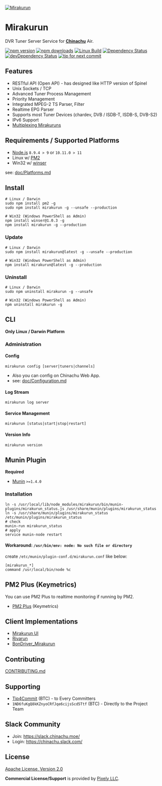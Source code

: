 [![Mirakurun](https://yabumi.cc/159e63f5c692b3b0dae47765.svg)](https://github.com/Chinachu/Mirakurun)

# Mirakurun

DVR Tuner Server Service for **[Chinachu](https://chinachu.moe/)** Air.

[![npm version][npm-img]][npm-url]
[![npm downloads][downloads-image]][downloads-url]
[![Linux Build][travis-img]][travis-url]
[![Dependency Status][dep-img]][dep-url]
[![devDependency Status][devdep-img]][devdep-url]
[![tip for next commit](https://tip4commit.com/projects/43158.svg)](https://tip4commit.com/github/Chinachu/Mirakurun)

## Features

* RESTful API (Open API) - has designed like HTTP version of Spinel
* Unix Sockets / TCP
* Advanced Tuner Process Management
* Priority Management
* Integrated MPEG-2 TS Parser, Filter
* Realtime EPG Parser
* Supports most Tuner Devices (chardev, DVB / ISDB-T, ISDB-S, DVB-S2)
* IPv6 Support
* [Multiplexing Mirakuruns](doc/Mirakuruns.md)

## Requirements / Supported Platforms

* [Node.js](http://nodejs.org/) `8.9.4 > 9` or `10.11.0 > 11`
* Linux w/ [PM2](http://pm2.keymetrics.io/)
* Win32 w/ [winser](https://github.com/jfromaniello/winser)

see: [doc/Platforms.md](doc/Platforms.md)

## Install

```
# Linux / Darwin
sudo npm install pm2 -g
sudo npm install mirakurun -g --unsafe --production

# Win32 (Windows PowerShell as Admin)
npm install winser@1.0.3 -g
npm install mirakurun -g --production
```

### Update

```
# Linux / Darwin
sudo npm install mirakurun@latest -g --unsafe --production

# Win32 (Windows PowerShell as Admin)
npm install mirakurun@latest -g --production
```

### Uninstall

```
# Linux / Darwin
sudo npm uninstall mirakurun -g --unsafe

# Win32 (Windows PowerShell as Admin)
npm uninstall mirakurun -g
```

## CLI

**Only Linux / Darwin Platform**

### Administration

#### Config

```
mirakurun config [server|tuners|channels]
```

* Also you can config on Chinachu Web App.
* see: [doc/Configuration.md](doc/Configuration.md)

#### Log Stream

```
mirakurun log server
```

#### Service Management

```
mirakurun [status|start|stop|restart]
```

#### Version Info

```
mirakurun version
```

## Munin Plugin

**Required**
* [Munin](http://munin-monitoring.org/) `>=1.4.0`

### Installation

```
ln -s /usr/local/lib/node_modules/mirakurun/bin/munin-plugins/mirakurun_status.js /usr/share/munin/plugins/mirakurun_status
ln -s /usr/share/munin/plugins/mirakurun_status /etc/munin/plugins/mirakurun_status
# check
munin-run mirakurun_status
# apply
service munin-node restart
```

#### Workaround: `/usr/bin/env: node: No such file or directory`

create `/etc/munin/plugin-conf.d/mirakurun.conf` like below:

```
[mirakurun_*]
command /usr/local/bin/node %c
```

## PM2 Plus (Keymetrics)

You can use PM2 Plus to realtime monitoring if running by PM2.

* [PM2 Plus](https://pm2.io/plus/) (Keymetrics)

## Client Implementations

* [Mirakurun UI](https://github.com/Chinachu/Mirakurun-UI)
* [Rivarun](https://github.com/Chinachu/Rivarun)
* [BonDriver_Mirakurun](https://github.com/h-mineta/BonDriver_Mirakurun)

## Contributing

[CONTRIBUTING.md](.github/CONTRIBUTING.md)

## Supporting

* [Tip4Commit](https://tip4commit.com/github/Chinachu/Mirakurun) (BTC) - to Every Committers
* `1ND6fuKgQ8kKZnyoCRfJqe6cijsScd5Ttf` (BTC) - Directly to the Project Team

## Slack Community

* Join: https://slack.chinachu.moe/
* Login: https://chinachu.slack.com/

## License

[Apache License, Version 2.0](LICENSE)

**Commercial License/Support** is provided by [Pixely LLC](https://pixely.jp/).

[npm-img]: https://img.shields.io/npm/v/mirakurun.svg
[npm-url]: https://npmjs.org/package/mirakurun
[downloads-image]: https://img.shields.io/npm/dm/mirakurun.svg?style=flat
[downloads-url]: https://npmjs.org/package/mirakurun
[travis-img]: https://img.shields.io/travis/Chinachu/Mirakurun.svg
[travis-url]: https://travis-ci.org/Chinachu/Mirakurun
[dep-img]: https://david-dm.org/Chinachu/Mirakurun.svg
[dep-url]: https://david-dm.org/Chinachu/Mirakurun
[devdep-img]: https://david-dm.org/Chinachu/Mirakurun/dev-status.svg
[devdep-url]: https://david-dm.org/Chinachu/Mirakurun#info=devDependencies
